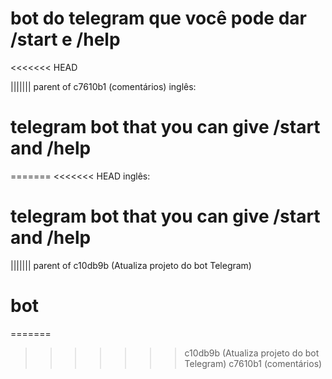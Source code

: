 # bot do telegram que você pode dar /start e /help
<<<<<<< HEAD

||||||| parent of c7610b1 (comentários)
inglês:
# telegram bot that you can give /start and /help
=======
<<<<<<< HEAD
inglês:
# telegram bot that you can give /start and /help
||||||| parent of c10db9b (Atualiza projeto do  bot Telegram)
# bot
=======

>>>>>>> c10db9b (Atualiza projeto do  bot Telegram)
>>>>>>> c7610b1 (comentários)
